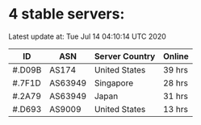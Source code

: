 # 4 stable servers:

Latest update at: Tue Jul 14 04:10:14 UTC 2020

| ID | ASN | Server Country | Online |
| -- | --- | -------------- | ------ |
| #.D09B | AS174 | United States | 39 hrs |
| #.7F1D | AS63949 | Singapore | 28 hrs |
| #.2A79 | AS63949 | Japan | 31 hrs |
| #.D693 | AS9009 | United States | 13 hrs |

